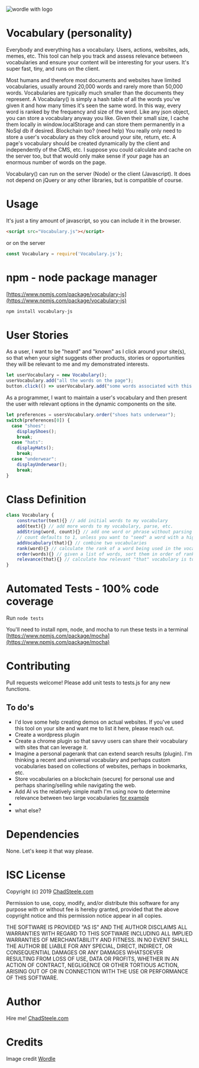 
![wordle with logo](https://user-images.githubusercontent.com/314810/57466769-7c45d180-723e-11e9-94b8-650280f90427.png)

# Vocabulary (personality)
Everybody and everything has a vocabulary.  Users, actions, websites, ads, memes, etc.  This tool can help you track and assess relevance between vocabularies and ensure your content will be interesting for your users.  It's super fast, tiny, and runs on the client.

Most humans and therefore most documents and websites have limited vocabularies, usually around 20,000 words and rarely more than 50,000 words.  Vocabularies are typically much smaller than the documents they represent.  A Vocabulary() is simply a hash table of all the words you've given it and how many times it's seen the same word.  In this way, every word is ranked by the frequency and size of the word.  Like any json object, you can store a vocabulary anyway you like.  Given their small size, I cache them locally in window.localStorage and can store them permanently in a NoSql db if desired.  Blockchain too?  (need help)  You really only need to store a user's vocabulary as they click around your site, return, etc.  A page's vocabulary should be created dynamically by the client and independently of the CMS, etc.  I suppose you could calculate and cache on the server too, but that would only make sense if your page has an enormous number of words on the page.

Vocabulary() can run on the server (Node) or the client (Javascript).  It does not depend on jQuery or any other libraries, but is compatible of course.

# Usage
It's just a tiny amount of javascript, so you can include it in the browser.  
```html
<script src="Vocabulary.js"></script>
```
or on the server
```javascript
const Vocabulary = require('Vocabulary.js');
```
# npm - node package manager
[https://www.npmjs.com/package/vocabulary-js](https://www.npmjs.com/package/vocabulary-js)
```bash
npm install vocabulary-js
```

# User Stories
As a user, I want to be "heard" and "known" as I click around your site(s), so that when your sight suggests other products, stories or opportunities they will be relevant to me and my demonstrated interests.
```javascript
let userVocabulary = new Vocabulary();
userVocabulary.add("all the words on the page");
button.click(() => userVocabulary.add("some words associated with this button"));
```

As a programmer, I want to maintain a user's vocabulary and then present the user with relevant options in the dynamic components on the site.
```javascript
let preferences = usersVocabulary.order("shoes hats underwear");
switch(preferences[0]) {
  case "shoes":
    displayShoes();
    break;
  case "hats":
    displayHats();
    break;
  case "underwear":
    displayUnderwear();
    break;
}
```

# Class Definition
```javascript
class Vocabulary {
    constructor(text){} // add initial words to my vocabulary
    add(text){} // add more words to my vocabulary, parse, etc.
    addString(word, count){} // add one word or phrase without parsing
    // count defaults to 1, unless you want to "seed" a word with a high count
    addVocabulary(that){} // combine two vocabularies
    rank(word){} // calculate the rank of a word being used in the vocabulary
    order(words){} // given a list of words, sort them in order of rank 
    relevance(that){} // calculate how relevant "that" vocabulary is to me
}
```

# Automated Tests - 100% code coverage
Run `node tests`

You'll need to install npm, node, and mocha to run these tests in a terminal
[https://www.npmjs.com/package/mocha](https://www.npmjs.com/package/mocha)

# Contributing
Pull requests welcome! Please add unit tests to tests.js for any new functions.

## To do's
* I'd love some help creating demos on actual websites.  If you've used this tool on your site and want me to list it here, please reach out.
* Create a wordpress plugin
* Create a chrome plugin so that savvy users can share their vocabulary with sites that can leverage it.  
* Imagine a personal pagerank that can extend search results (plugin).  I'm thinking a recent and universal vocabulary and perhaps custom vocabularies based on collections of websites, perhaps in bookmarks, etc.
* Store vocabularies on a blockchain (secure) for personal use and perhaps sharing/selling while navigating the web.  
* Add AI vs the relatively simple math I'm using now to determine relevance between two large vocabularies [for example](https://machinelearnings.co/text-classification-using-neural-networks-f5cd7b8765c6)
* 
* what else?
  

# Dependencies
None.  Let's keep it that way please.

# ISC License

Copyright (c) 2019 [ChadSteele.com](http://ChadSteele.com "Say Hi!")

Permission to use, copy, modify, and/or distribute this software for any purpose with or without fee is hereby granted, provided that the above copyright notice and this permission notice appear in all copies.

THE SOFTWARE IS PROVIDED "AS IS" AND THE AUTHOR DISCLAIMS ALL WARRANTIES WITH REGARD TO THIS SOFTWARE INCLUDING ALL IMPLIED WARRANTIES OF MERCHANTABILITY AND FITNESS. IN NO EVENT SHALL THE AUTHOR BE LIABLE FOR ANY SPECIAL, DIRECT, INDIRECT, OR CONSEQUENTIAL DAMAGES OR ANY DAMAGES WHATSOEVER RESULTING FROM LOSS OF USE, DATA OR PROFITS, WHETHER IN AN ACTION OF CONTRACT, NEGLIGENCE OR OTHER TORTIOUS ACTION, ARISING OUT OF OR IN CONNECTION WITH THE USE OR PERFORMANCE OF THIS SOFTWARE.

# Author
Hire me!  [ChadSteele.com](http://chadsteele.com "Say Hi!")

# Credits
Image credit [Wordle](http://www.wordle.net/contact)  
